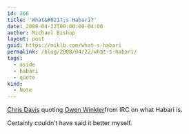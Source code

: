 ```yaml
---
id: 266
title: 'What&#8217;s Habari?'
date: 2008-04-22T00:00:00-04:00
author: Michael Bishop
layout: post
guid: https://miklb.com/what-s-habari
permalink: /blog/2008/04/22/what-s-habari/
tags:
  - aside
  - habari
  - quote
kind:
  - Note
---
```

<p><a href="http://www.chrisjdavis.org/sayeth-owen-winlker">Chris Davis</a> quoting <a href="http://asymptomatic.net">Owen Winkler</a>from IRC on what Habari is.</p>

<p>Certainly couldn’t have said it better myself.</p>